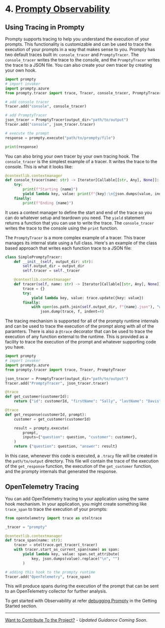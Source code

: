 # 4. [Prompty Observability](https://www.prompty.ai/docs/guides/prompty-observability)


## Using Tracing in Prompty

Prompty supports tracing to help you understand the execution of your prompts. This functionality is customizable and can be used to trace the execution of your prompts in a way that makes sense to you. Prompty has two default traces built in: `console_tracer` and `PromptyTracer`. The `console_tracer` writes the trace to the console, and the `PromptyTracer` writes the trace to a JSON file. You can also create your own tracer by creating your own hook.

```python
import prompty
# import invoker
import prompty.azure
from prompty.tracer import trace, Tracer, console_tracer, PromptyTracer

# add console tracer
Tracer.add("console", console_tracer)

# add PromptyTracer
json_tracer = PromptyTracer(output_dir="path/to/output")
Tracer.add("console", json_tracer.tracer)

# execute the prompt
response = prompty.execute("path/to/prompty/file")

print(response)
```

You can also bring your own tracer by your own tracing hook. The `console_tracer` is the simplest example of a tracer. It writes the trace to the console.
This is what it looks like:

```python
@contextlib.contextmanager
def console_tracer(name: str) -> Iterator[Callable[[str, Any], None]]:
    try:
        print(f"Starting {name}")
        yield lambda key, value: print(f"{key}:\n{json.dumps(value, indent=4)}")
    finally:
        print(f"Ending {name}")

```

It uses a context manager to define the start and end of the trace so you can do whatever setup and teardown you need. The `yield` statement returns a function that you can use to write the trace. The `console_tracer` writes the trace to the console using the `print` function.

The `PromptyTracer` is a more complex example of a tracer. This tracer manages its internal state using a full class. Here's an example of the class based approach that writes each function trace to a JSON file:

```python
class SimplePromptyTracer:
    def __init__(self, output_dir: str):
        self.output_dir = output_dir
        self.tracer = self._tracer

    @contextlib.contextmanager
    def tracer(self, name: str) -> Iterator[Callable[[str, Any], None]]:
        trace = {}
        try:
            yield lambda key, value: trace.update({key: value})
        finally:
            with open(os.path.join(self.output_dir, f"{name}.json"), "w") as f:
                json.dump(trace, f, indent=4)
```

The tracing mechanism is supported for all of the prompty runtime internals and can be used to trace the execution of the prompt along with all of the paramters. There is also a `@trace` decorator that can be used to trace the execution of any function external to the runtime. This is provided as a facility to trace the execution of the prompt and whatever supporting code you have.

```python
import prompty
# import invoker
import prompty.azure
from prompty.tracer import trace, Tracer, PromptyTracer

json_tracer = PromptyTracer(output_dir="path/to/output")
Tracer.add("PromptyTracer", json_tracer.tracer)

@trace
def get_customer(customerId):
    return {"id": customerId, "firstName": "Sally", "lastName": "Davis"}

@trace
def get_response(customerId, prompt):
    customer = get_customer(customerId)

    result = prompty.execute(
        prompt,
        inputs={"question": question, "customer": customer},
    )
    return {"question": question, "answer": result}

```

In this case, whenever this code is executed, a `.tracy` file will be created in the `path/to/output` directory. This file will contain the trace of the execution of the `get_response` function, the execution of the `get_customer` function, and the prompty internals that generated the response.

## OpenTelemetry Tracing
You can add OpenTelemetry tracing to your application using the same hook mechanism. In your application, you might create something like `trace_span` to trace the execution of your prompts:

```python
from opentelemetry import trace as oteltrace

_tracer = "prompty"

@contextlib.contextmanager
def trace_span(name: str):
    tracer = oteltrace.get_tracer(_tracer)
    with tracer.start_as_current_span(name) as span:
        yield lambda key, value: span.set_attribute(
            key, json.dumps(value).replace("\n", "")
        )

# adding this hook to the prompty runtime
Tracer.add("OpenTelemetry", trace_span)

```

This will produce spans during the execution of the prompt that can be sent to an OpenTelemetry collector for further analysis.


To get started with Observability at refer [debugging Prompty](/docs/getting-started/debugging-prompty) in the Getting Started section.


---
[Want to Contribute To the Project?](/docs/contributing/) - _Updated Guidance Coming Soon_.